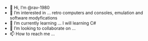 - 👋 Hi, I’m @rav-1980
- 👀 I’m interested in ...
retro computers and consoles, emulation and software modyfications
- 🌱 I’m currently learning ... I will learning C#
- 💞️ I’m looking to collaborate on ...
- 📫 How to reach me ...

<!---
rav-1980/rav-1980 is a ✨ special ✨ repository because its `README.md` (this file) appears on your GitHub profile.
You can click the Preview link to take a look at your changes.
--->
